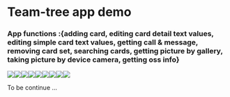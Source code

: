 # Team-tree app demo

### App functions :{adding card, editing card detail text values, editing simple card text values, getting call & message, removing card set,  searching cards, getting picture by gallery, taking picture by device camera, getting oss info}

<img src="https://user-images.githubusercontent.com/80248474/143686425-daa970a8-35bb-44b1-aece-f2b39ed20258.gif"><img src='https://user-images.githubusercontent.com/80248474/144203873-4b914d00-dfe0-46c0-b5e8-ddb6876f2bb7.gif'><img src='https://user-images.githubusercontent.com/80248474/144204127-7763aa1e-4f36-4d12-a37b-52d8a549948c.gif'><img src='https://user-images.githubusercontent.com/80248474/144204229-cdcaf114-a3f4-4080-a72d-9b6434427315.gif'><img src='https://user-images.githubusercontent.com/80248474/144204399-60a20c82-adbc-46f6-a83f-a7354f33585b.gif'><img src='https://user-images.githubusercontent.com/80248474/144204492-9f18b2cf-509c-4ce4-8089-d645d7ee489b.gif'><img src='https://user-images.githubusercontent.com/80248474/144204578-b74472c2-c780-4964-a6f4-b115d0a428c9.gif'><img src='https://user-images.githubusercontent.com/80248474/144204731-db635578-7f10-4659-b9ba-9d8d7cafdc8b.gif'><img src='https://user-images.githubusercontent.com/80248474/144211143-9b7a4216-6b2a-4b74-8fe6-26a11178ea10.gif'>



To be continue ...